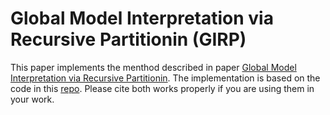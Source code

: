 # Global Model Interpretation via Recursive Partitionin (GIRP)
This paper implements the menthod described in paper [Global Model Interpretation via Recursive Partitionin](https://arxiv.org/abs/1802.04253). The implementation is based on the code in this [repo](https://github.com/chandarb/Python-Regression-Tree-Forest). Please cite both works properly if you are using them in your work.
